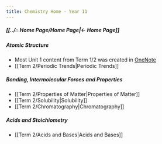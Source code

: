```yaml
---
title: Chemistry Home - Year 11
---
```


##### [[../⌂ Home Page/Home Page|← Home Page]]

##### Atomic Structure
- Most Unit 1 content from Term 1/2 was created in [OneNote](https://educationwaeduau-my.sharepoint.com/personal/ajay_bisnath_student_education_wa_edu_au/_layouts/OneNote.aspx?id=%2Fpersonal%2Fajay_bisnath_student_education_wa_edu_au%2FDocuments%2F2023%20Notes&wd=target%28Bajay%20Bapproved%20Notes%2FChemistry%20%F0%9F%A7%AA.one%7C44C03AFB-DBA4-40D6-9A57-FB2EBA28539B%2F%29)
- [[Term 2/Periodic Trends|Periodic Trends]]

##### Bonding, Intermolecular Forces and Properties
- [[Term 2/Properties of Matter|Properties of Matter]]
- [[Term 2/Solubility|Solubility]]
- [[Term 2/Chromatography|Chromatography]]

##### Acids and Stoichiometry
- [[Term 2/Acids and Bases|Acids and Bases]]